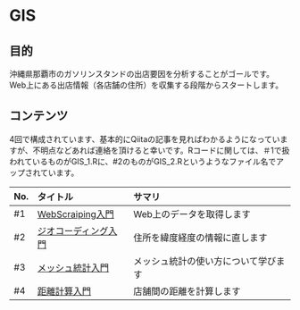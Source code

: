 # GIS
## 目的
沖縄県那覇市のガソリンスタンドの出店要因を分析することがゴールです。Web上にある出店情報（各店舗の住所）を収集する段階からスタートします。

## コンテンツ
4回で構成されています、基本的にQiitaの記事を見ればわかるようになっていますが、不明点などあれば連絡を頂けると幸いです。Rコードに関しては、＃1で扱われているものがGIS_1.Rに、#2のものがGIS_2.Rというようなファイル名でアップされています。

| No. | タイトル | サマリ|
| :--- | :--- | :--- |
| #1 | [WebScraiping入門](https://qiita.com/Tom-tom-tom/items/998e8282d013fb218490) | Web上のデータを取得します |
| #2 | [ジオコーディング入門](https://qiita.com/Tom-tom-tom/items/e651b2afcc9c376174ae) | 住所を緯度経度の情報に直します |
| #3| [メッシュ統計入門](https://qiita.com/Tom-tom-tom/items/03d994fdc0a3a0998c10) | メッシュ統計の使い方について学びます |
| #4 | [距離計算入門](https://qiita.com/Tom-tom-tom/items/7aa6d2b7a5fea915dd93) | 店舗間の距離を計算します |
